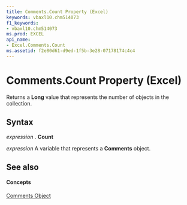 ```yaml
---
title: Comments.Count Property (Excel)
keywords: vbaxl10.chm514073
f1_keywords:
- vbaxl10.chm514073
ms.prod: EXCEL
api_name:
- Excel.Comments.Count
ms.assetid: f2e80d61-d9ed-1f5b-3e28-07178174c4c4
---
```



# Comments.Count Property (Excel)

Returns a  **Long** value that represents the number of objects in the collection.


## Syntax

 _expression_ . **Count**

 _expression_ A variable that represents a **Comments** object.


## See also


#### Concepts


[Comments Object](comments-object-excel.md)

